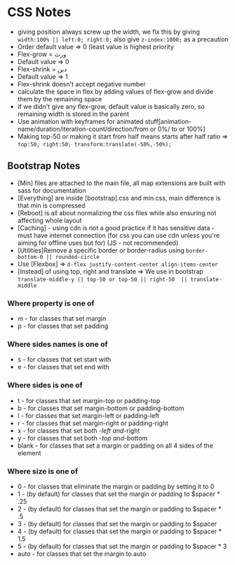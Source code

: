 # CSS Notes

- giving position always screw up the width, we fix this by giving ```width:100% || left:0; right:0;``` also give ```z-index:1000;``` as a precaution
- Order default value => 0 (least value is highest priority
- Flex-grow = ورث
- Default value => 0
- Flex-shrink = دين
- Default value => 1
- Flex-shrink doesn't accept negative number
- calculate the space in flex by adding values of flex-grow and divide them by the remaining space
- if we didn't give any flex-grow, default value is basically zero, so remaining width is stored in the parent
- Use animation with keyframes for animated stuff[animation-name/duration/iteration-count/direction/from or 0%/ to or 100%]
- Making top-50 or making it start from half means starts after half ratio => ```top:50; right:50; transform:translate(-50%,-50%);```

## Bootstrap Notes

- [Min] files are attached to the main file, all map extensions are built with sass for documentation
- [Everything] are inside [bootstrap].css and min.css, main difference is that min is compressed
- [Reboot] is all about normalizing the css files while also ensuring not affecting whole layout
- [Caching] - using cdn is not a good practice if it has sensitive data - must have internet connection  (for css you can use cdn unless you're aiming for offline uses but for) (JS - not recommended)
- [Utilities]Remove a specific border or border-radius using  ```border-bottom-0 || rounded-circle```
- Use [Flexbox] => ```d-flex justify-content-center align-items-center```
- [Instead] of using top, right and translate => We use in bootstrap ```translate-middle-y || top-50 or top-50 ||
right-50  || translate-middle```

### Where property is one of

- m - for classes that set margin
- p - for classes that set padding

### Where sides names is one of

- s - for classes that set start with
- e - for classes that set end with

### Where sides is one of

- t - for classes that set margin-top or padding-top
- b - for classes that set margin-bottom or padding-bottom
- l - for classes that set margin-left or padding-left
- r - for classes that set margin-right or padding-right
- x - for classes that set both *-left and*-right
- y - for classes that set both *-top and*-bottom
- blank - for classes that set a margin or padding on all 4 sides of the element

### Where size is one of

- 0 - for classes that eliminate the margin or padding by setting it to 0
- 1 - (by default) for classes that set the margin or padding to $spacer * .25
- 2 - (by default) for classes that set the margin or padding to $spacer * .5
- 3 - (by default) for classes that set the margin or padding to $spacer
- 4 - (by default) for classes that set the margin or padding to $spacer * 1.5
- 5 - (by default) for classes that set the margin or padding to $spacer * 3
- auto - for classes that set the margin to auto
